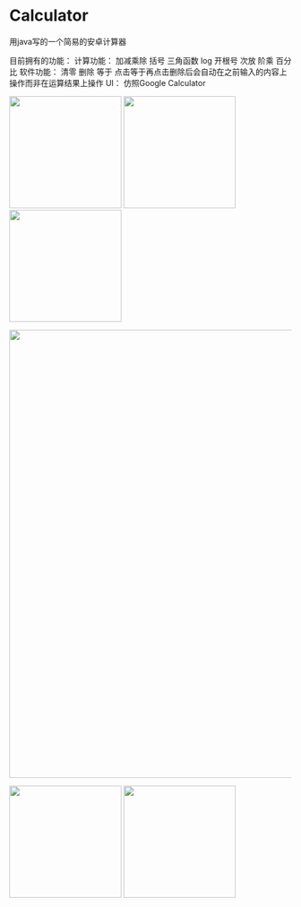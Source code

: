 # Calculator
用java写的一个简易的安卓计算器

目前拥有的功能：
  计算功能：
    加减乘除 括号 三角函数 log 开根号 次放 阶乘 百分比
  软件功能：
    清零 删除 等于 点击等于再点击删除后会自动在之前输入的内容上操作而非在运算结果上操作
  UI：
    仿照Google Calculator

<img src="https://github.com/TenzinJamyangZHS/Calculator/assets/22554163/64aed5ba-204c-41d8-a8a5-041f4d9b9f48" width="200">  <img src="https://github.com/TenzinJamyangZHS/Calculator/assets/22554163/15e76e8d-3e4a-4965-bbee-aee0aea59310" width="200">   <img src="https://github.com/TenzinJamyangZHS/Calculator/assets/22554163/4099f6e8-d610-48d8-9b04-202d7364cb5d" width="200">

<img src="https://github.com/TenzinJamyangZHS/Calculator/assets/22554163/bebaff05-d75c-4e50-90e0-7019f0a7d014" width="800">

<img src="https://github.com/TenzinJamyangZHS/Calculator/assets/22554163/de52e70a-0ecb-45bd-b884-8618bc0046ab" width="200">   <img src="https://github.com/TenzinJamyangZHS/Calculator/assets/22554163/f2f09305-601d-4301-bf3f-238021ac116d" width="200">  
